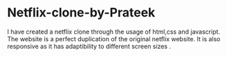 # Netflix-clone-by-Prateek
I have created a netflix clone through the usage of html,css and javascript.
The website is a perfect duplication of the original netflix website.
It is also responsive as it has adaptibility to different screen sizes .
